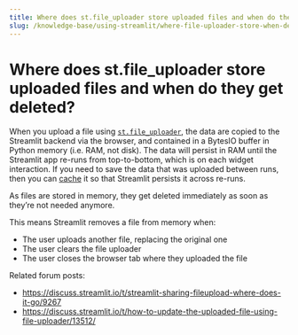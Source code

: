 ```yaml
---
title: Where does st.file_uploader store uploaded files and when do they get deleted?
slug: /knowledge-base/using-streamlit/where-file-uploader-store-when-deleted
---
```


# Where does st.file_uploader store uploaded files and when do they get deleted?

When you upload a file using [`st.file_uploader`](/develop/api-reference/widgets/st.file_uploader), the data are copied to the Streamlit backend via the browser, and contained in a BytesIO buffer in Python memory (i.e. RAM, not disk). The data will persist in RAM until the Streamlit app re-runs from top-to-bottom, which is on each widget interaction. If you need to save the data that was uploaded between runs, then you can [cache](/develop/concepts/caching) it so that Streamlit persists it across re-runs.

As files are stored in memory, they get deleted immediately as soon as they’re not needed anymore.

This means Streamlit removes a file from memory when:

- The user uploads another file, replacing the original one
- The user clears the file uploader
- The user closes the browser tab where they uploaded the file

Related forum posts:

- https://discuss.streamlit.io/t/streamlit-sharing-fileupload-where-does-it-go/9267
- https://discuss.streamlit.io/t/how-to-update-the-uploaded-file-using-file-uploader/13512/
